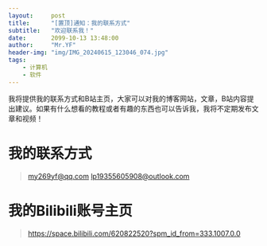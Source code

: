 ```yaml
---
layout:     post
title:      "[置顶]通知：我的联系方式"
subtitle:   "欢迎联系我！"
date:       2099-10-13 13:48:00
author:     "Mr.YF"
header-img: "img/IMG_20240615_123046_074.jpg"
tags:
    - 计算机
    - 软件
---
```


我将提供我的联系方式和B站主页，大家可以对我的博客网站，文章，B站内容提出建议。如果有什么想看的教程或者有趣的东西也可以告诉我，我将不定期发布文章和视频！

# 我的联系方式
> my269yf@qq.com
> lp19355605908@outlook.com

# 我的Bilibili账号主页
> https://space.bilibili.com/620822520?spm_id_from=333.1007.0.0
